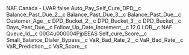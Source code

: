 <?xml version="1.0" encoding="UTF-8"?>
<CustomMetadata xmlns="http://soap.sforce.com/2006/04/metadata" xmlns:xsi="http://www.w3.org/2001/XMLSchema-instance" xmlns:xsd="http://www.w3.org/2001/XMLSchema">
    <label>NAF Canada - LVAR</label>
    <protected>false</protected>
    <values>
        <field>Auto_Pay_Self_Cure_DPD__c</field>
        <value xsi:nil="true"/>
    </values>
    <values>
        <field>Balance_Past_Due_2__c</field>
        <value xsi:nil="true"/>
    </values>
    <values>
        <field>Balance_Past_Due_3__c</field>
        <value xsi:nil="true"/>
    </values>
    <values>
        <field>Balance_Past_Due__c</field>
        <value xsi:nil="true"/>
    </values>
    <values>
        <field>Customer_Age__c</field>
        <value xsi:nil="true"/>
    </values>
    <values>
        <field>DPD_Bucket_2__c</field>
        <value xsi:nil="true"/>
    </values>
    <values>
        <field>DPD_Bucket_3__c</field>
        <value xsi:nil="true"/>
    </values>
    <values>
        <field>DPD_Bucket__c</field>
        <value xsi:nil="true"/>
    </values>
    <values>
        <field>Days_Past_Due__c</field>
        <value xsi:nil="true"/>
    </values>
    <values>
        <field>Follow_Up_Date_Increment__c</field>
        <value xsi:type="xsd:double">12.0</value>
    </values>
    <values>
        <field>LOB__c</field>
        <value xsi:type="xsd:string">NAF</value>
    </values>
    <values>
        <field>Queue_Id__c</field>
        <value xsi:type="xsd:string">00G4u000004PjpEEAS</value>
    </values>
    <values>
        <field>Self_cure_Score__c</field>
        <value xsi:nil="true"/>
    </values>
    <values>
        <field>Small_Balance_Dialer_Bypass__c</field>
        <value xsi:nil="true"/>
    </values>
    <values>
        <field>VaR_Bad_Rate_2__c</field>
        <value xsi:nil="true"/>
    </values>
    <values>
        <field>VaR_Bad_Rate__c</field>
        <value xsi:nil="true"/>
    </values>
    <values>
        <field>VaR_Prediction__c</field>
        <value xsi:nil="true"/>
    </values>
    <values>
        <field>VaR_Score__c</field>
        <value xsi:nil="true"/>
    </values>
</CustomMetadata>
